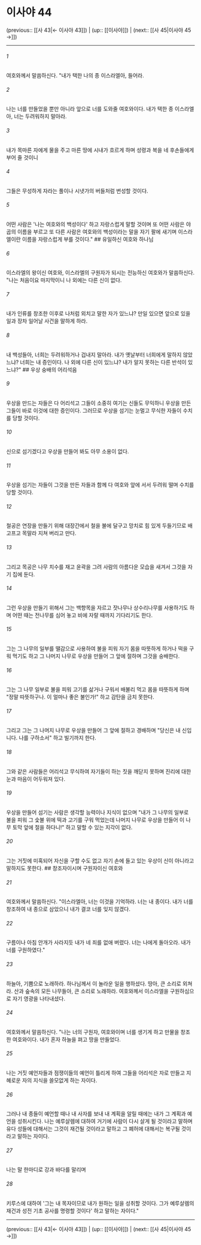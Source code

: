 # 이사야 44

(previous:: [[사 43|← 이사야 43]]) | (up:: [[이사야]]) | (next:: [[사 45|이사야 45 →]])

***




###### 1 

여호와께서 말씀하신다. "내가 택한 나의 종 이스라엘아, 들어라. 



###### 2 

나는 너를 만들었을 뿐만 아니라 앞으로 너를 도와줄 여호와이다. 내가 택한 종 이스라엘아, 너는 두려워하지 말아라. 



###### 3 

내가 목마른 자에게 물을 주고 마른 땅에 시내가 흐르게 하며 성령과 복을 네 후손들에게 부어 줄 것이니 



###### 4 

그들은 무성하게 자라는 풀이나 시냇가의 버들처럼 번성할 것이다. 



###### 5 

어떤 사람은 '나는 여호와의 백성이다' 하고 자랑스럽게 말할 것이며 또 어떤 사람은 야곱의 이름을 부르고 또 다른 사람은 여호와의 백성이라는 말을 자기 팔에 새기며 이스라엘이란 이름을 자랑스럽게 부를 것이다." ## 유일하신 여호와 하나님 



###### 6 

이스라엘의 왕이신 여호와, 이스라엘의 구원자가 되시는 전능하신 여호와가 말씀하신다. "나는 처음이요 마지막이니 나 외에는 다른 신이 없다. 



###### 7 

내가 인류를 창조한 이후로 나처럼 외치고 말한 자가 있느냐? 만일 있으면 앞으로 있을 일과 장차 일어날 사건을 말하게 하라. 



###### 8 

내 백성들아, 너희는 두려워하거나 겁내지 말아라. 내가 옛날부터 너희에게 말하지 않았느냐? 너희는 내 증인이다. 나 외에 다른 신이 있느냐? 내가 알지 못하는 다른 반석이 있느냐?" ## 우상 숭배의 어리석음 



###### 9 

우상을 만드는 자들은 다 어리석고 그들이 소중히 여기는 신들도 무익하니 우상을 만든 그들이 바로 이것에 대한 증인이다. 그러므로 우상을 섬기는 눈멀고 무식한 자들이 수치를 당할 것이다. 



###### 10 

신으로 섬기겠다고 우상을 만들어 봐도 아무 소용이 없다. 



###### 11 

우상을 섬기는 자들이 그것을 만든 자들과 함께 다 여호와 앞에 서서 두려워 떨며 수치를 당할 것이다. 



###### 12 

철공은 연장을 만들기 위해 대장간에서 철을 불에 달구고 망치로 힘 있게 두들기므로 배고프고 목말라 지쳐 버리고 만다. 



###### 13 

그리고 목공은 나무 치수를 재고 윤곽을 그려 사람의 아름다운 모습을 새겨서 그것을 자기 집에 둔다. 



###### 14 

그런 우상을 만들기 위해서 그는 백향목을 자르고 잣나무나 상수리나무를 사용하기도 하며 어떤 때는 전나무를 심어 놓고 비에 자랄 때까지 기다리기도 한다. 



###### 15 

그는 그 나무의 일부를 땔감으로 사용하여 불을 피워 자기 몸을 따뜻하게 하거나 떡을 구워 먹기도 하고 그 나머지 나무로 우상을 만들어 그 앞에 절하며 그것을 숭배한다. 



###### 16 

그는 그 나무 일부로 불을 피워 고기를 삶거나 구워서 배불리 먹고 몸을 따뜻하게 하며 "정말 따뜻하구나. 이 얼마나 좋은 불인가!" 하고 감탄을 금치 못한다. 



###### 17 

그리고 그는 그 나머지 나무로 우상을 만들어 그 앞에 절하고 경배하며 "당신은 내 신입니다. 나를 구하소서" 하고 빌기까지 한다. 



###### 18 

그와 같은 사람들은 어리석고 무식하여 자기들이 하는 짓을 깨닫지 못하며 진리에 대한 눈과 마음이 어두워져 있다. 



###### 19 

우상을 만들어 섬기는 사람은 생각할 능력이나 지식이 없으며 "내가 그 나무의 일부로 불을 피워 그 숯불 위에 떡과 고기를 구워 먹었는데 나머지 나무로 우상을 만들어 이 나무 토막 앞에 절을 하다니!" 하고 말할 수 있는 지각이 없다. 



###### 20 

그는 거짓에 미혹되어 자신을 구할 수도 없고 자기 손에 들고 있는 우상이 신이 아니라고 말하지도 못한다. ## 창조자이시며 구원자이신 여호와 



###### 21 

여호와께서 말씀하신다. "이스라엘아, 너는 이것을 기억하라. 너는 내 종이다. 내가 너를 창조하여 내 종으로 삼았으니 내가 결코 너를 잊지 않겠다. 



###### 22 

구름이나 아침 안개가 사라지듯 내가 네 죄를 없애 버렸다. 너는 나에게 돌아오라. 내가 너를 구원하였다." 



###### 23 

하늘아, 기쁨으로 노래하라. 하나님께서 이 놀라운 일을 행하셨다. 땅아, 큰 소리로 외쳐라. 산과 숲속의 모든 나무들아, 큰 소리로 노래하라. 여호와께서 이스라엘을 구원하심으로 자기 영광을 나타내셨다. 



###### 24 

여호와께서 말씀하신다. "나는 너의 구원자, 여호와이며 너를 생기게 하고 만물을 창조한 여호와이다. 내가 혼자 하늘을 펴고 땅을 만들었다. 



###### 25 

나는 거짓 예언자들과 점쟁이들의 예언이 틀리게 하여 그들을 어리석은 자로 만들고 지혜로운 자의 지식을 쓸모없게 하는 자이다. 



###### 26 

그러나 내 종들이 예언할 때나 내 사자를 보내 내 계획을 알릴 때에는 내가 그 계획과 예언을 성취시킨다. 나는 예루살렘에 대하여 거기에 사람이 다시 살게 될 것이라고 말하며 유다 성들에 대해서는 그것이 재건될 것이라고 말하고 그 폐허에 대해서는 복구될 것이라고 말하는 자이다. 



###### 27 

나는 말 한마디로 강과 바다를 말리며 



###### 28 

키루스에 대하여 '그는 내 목자이므로 내가 원하는 일을 성취할 것이다. 그가 예루살렘의 재건과 성전 기초 공사를 명령할 것이다' 하고 말하는 자이다."

***

(previous:: [[사 43|← 이사야 43]]) | (up:: [[이사야]]) | (next:: [[사 45|이사야 45 →]])
